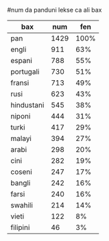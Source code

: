 #num da panduni lekse ca ali bax

| bax | num | fen |
|-----|-----|-----|
| pan | 1429 | 100% |
| engli | 911 | 63% |
| espani | 788 | 55% |
| portugali | 730 | 51% |
| fransi | 713 | 49% |
| rusi | 623 | 43% |
| hindustani | 545 | 38% |
| niponi | 444 | 31% |
| turki | 417 | 29% |
| malayi | 394 | 27% |
| arabi | 298 | 20% |
| cini | 282 | 19% |
| coseni | 247 | 17% |
| bangli | 242 | 16% |
| farsi | 240 | 16% |
| swahili | 214 | 14% |
| vieti | 122 | 8% |
| filipini | 46 | 3% |
